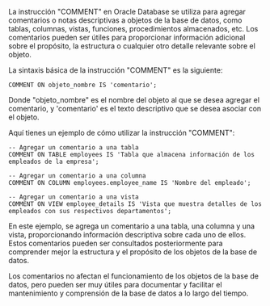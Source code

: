 La instrucción "COMMENT" en Oracle Database se utiliza para agregar comentarios o notas descriptivas a objetos de la base de datos, como tablas, columnas, vistas, funciones, procedimientos almacenados, etc. Los comentarios pueden ser útiles para proporcionar información adicional sobre el propósito, la estructura o cualquier otro detalle relevante sobre el objeto.

La sintaxis básica de la instrucción "COMMENT" es la siguiente:

```
COMMENT ON objeto_nombre IS 'comentario';
```

Donde "objeto_nombre" es el nombre del objeto al que se desea agregar el comentario, y 'comentario' es el texto descriptivo que se desea asociar con el objeto.

Aquí tienes un ejemplo de cómo utilizar la instrucción "COMMENT":

```
-- Agregar un comentario a una tabla
COMMENT ON TABLE employees IS 'Tabla que almacena información de los empleados de la empresa';

-- Agregar un comentario a una columna
COMMENT ON COLUMN employees.employee_name IS 'Nombre del empleado';

-- Agregar un comentario a una vista
COMMENT ON VIEW employee_details IS 'Vista que muestra detalles de los empleados con sus respectivos departamentos';
```

En este ejemplo, se agrega un comentario a una tabla, una columna y una vista, proporcionando información descriptiva sobre cada uno de ellos. Estos comentarios pueden ser consultados posteriormente para comprender mejor la estructura y el propósito de los objetos de la base de datos.

Los comentarios no afectan el funcionamiento de los objetos de la base de datos, pero pueden ser muy útiles para documentar y facilitar el mantenimiento y comprensión de la base de datos a lo largo del tiempo.